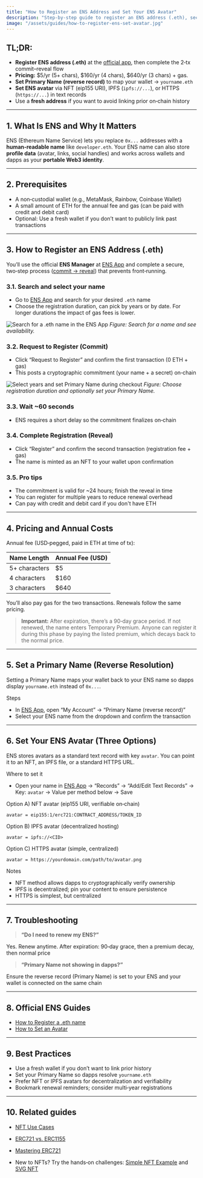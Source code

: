```yaml
---
title: "How to Register an ENS Address and Set Your ENS Avatar"
description: "Step-by-step guide to register an ENS address (.eth), secure your Web3 identity, and set an ENS avatar. Covers pricing, commit–reveal, reverse resolution, and best practices."
image: "/assets/guides/how-to-register-ens-set-avatar.jpg"
---
```


## TL;DR:

- **Register ENS address (.eth)** at the [official app](https://app.ens.domains), then complete the 2‑tx commit–reveal flow
- **Pricing:** $5/yr (5+ chars), $160/yr (4 chars), $640/yr (3 chars) + gas.
- **Set Primary Name (reverse record)** to map your wallet → `yourname.eth`
- **Set ENS avatar** via NFT (eip155 URI), IPFS (`ipfs://...`), or HTTPS (`https://...`) in text records
- Use a **fresh address** if you want to avoid linking prior on‑chain history

---

## 1. What Is ENS and Why It Matters

ENS (Ethereum Name Service) lets you replace `0x...` addresses with a **human‑readable name** like `developer.eth`. Your ENS name can also store **profile data** (avatar, links, social handles) and works across wallets and dapps as your **portable Web3 identity**.

---

## 2. Prerequisites

- A non‑custodial wallet (e.g., MetaMask, Rainbow, Coinbase Wallet)
- A small amount of ETH for the annual fee and gas (can be paid with credit and debit card)
- Optional: Use a fresh wallet if you don’t want to publicly link past transactions

---

<span id="3-how-to-register-an-ens-address-eth"></span>

## 3. How to Register an ENS Address (.eth)

You’ll use the official **ENS Manager** at [ENS App](https://app.ens.domains) and complete a secure, two‑step process ([commit -> reveal](/guides/commit-reveal-scheme)) that prevents front‑running.

### 3.1. Search and select your name

- Go to [ENS App](https://app.ens.domains) and search for your desired `.eth` name
- Choose the registration duration, can pick by years or by date. For longer durations the impact of gas fees is lower.

![Search for a .eth name in the ENS App](/assets/guides/search-ens-domain.jpg)
_Figure: Search for a name and see availability._

### 3.2. Request to Register (Commit)

- Click “Request to Register” and confirm the first transaction (0 ETH + gas)
- This posts a cryptographic commitment (your name + a secret) on‑chain

![Select years and set Primary Name during checkout](/assets/guides/register-ens-domain.jpg)
_Figure: Choose registration duration and optionally set your Primary Name._

### 3.3. Wait ~60 seconds

- ENS requires a short delay so the commitment finalizes on‑chain

### 3.4. Complete Registration (Reveal)

- Click “Register” and confirm the second transaction (registration fee + gas)
- The name is minted as an NFT to your wallet upon confirmation

### 3.5. Pro tips

- The commitment is valid for ~24 hours; finish the reveal in time
- You can register for multiple years to reduce renewal overhead
- Can pay with credit and debit card if you don't have ETH

---

## 4. Pricing and Annual Costs

Annual fee (USD‑pegged, paid in ETH at time of tx):

<table>
  <thead>
    <tr>
      <th>Name Length</th>
      <th>Annual Fee (USD)</th>
    </tr>
  </thead>
  <tbody>
    <tr>
      <td>5+ characters</td>
      <td>$5</td>
    </tr>
    <tr>
      <td>4 characters</td>
      <td>$160</td>
    </tr>
    <tr>
      <td>3 characters</td>
      <td>$640</td>
    </tr>
  </tbody>

</table>

You’ll also pay gas for the two transactions. Renewals follow the same pricing.

> **Important:** After expiration, there’s a 90‑day grace period. If not renewed, the name enters Temporary Premium. Anyone can register it during this phase by paying the listed premium, which decays back to the normal price.

---

## 5. Set a Primary Name (Reverse Resolution)

Setting a Primary Name maps your wallet back to your ENS name so dapps display `yourname.eth` instead of `0x...`.

Steps

- In [ENS App](https://app.ens.domains), open “My Account” → “Primary Name (reverse record)”
- Select your ENS name from the dropdown and confirm the transaction

---

<span id="6-set-your-ens-avatar-three-options"></span>

## 6. Set Your ENS Avatar (Three Options)

ENS stores avatars as a standard text record with key `avatar`. You can point it to an NFT, an IPFS file, or a standard HTTPS URL.

Where to set it

- Open your name in [ENS App](https://app.ens.domains) → “Records” → “Add/Edit Text Records” → Key: `avatar` → Value per method below → Save

Option A) NFT avatar (eip155 URI, verifiable on‑chain)

```text
avatar = eip155:1/erc721:CONTRACT_ADDRESS/TOKEN_ID
```

Option B) IPFS avatar (decentralized hosting)

```text
avatar = ipfs://<CID>
```

Option C) HTTPS avatar (simple, centralized)

```text
avatar = https://yourdomain.com/path/to/avatar.png
```

Notes

- NFT method allows dapps to cryptographically verify ownership
- IPFS is decentralized; pin your content to ensure persistence
- HTTPS is simplest, but centralized

---

## 7. Troubleshooting

> **“Do I need to renew my ENS?”**

Yes. Renew anytime. After expiration: 90‑day grace, then a premium decay, then normal price

> **“Primary Name not showing in dapps?”**

Ensure the reverse record (Primary Name) is set to your ENS and your wallet is connected on the same chain

---

## 8. Official ENS Guides

- [How to Register a .eth name](https://support.ens.domains/en/articles/7882582-how-to-register-a-eth-name)
- [How to Set an Avatar](https://support.ens.domains/en/articles/7883271-how-to-set-an-avatar)

---

## 9. Best Practices

- Use a fresh wallet if you don’t want to link prior history
- Set your Primary Name so dapps resolve `yourname.eth`
- Prefer NFT or IPFS avatars for decentralization and verifiability
- Bookmark renewal reminders; consider multi‑year registrations

---

## 10. Related guides

- [NFT Use Cases](/guides/nft-use-cases)
- [ERC721 vs. ERC1155](/guides/erc721-vs-erc1155)
- [Mastering ERC721](/guides/mastering-erc721)

- New to NFTs? Try the hands‑on challenges: [Simple NFT Example](/challenge/simple-nft-example) and [SVG NFT](/challenge/svg-nft)
